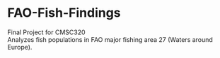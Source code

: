# FAO-Fish-Findings
Final Project for CMSC320  
Analyzes fish populations in FAO major fishing area 27 (Waters around Europe).
